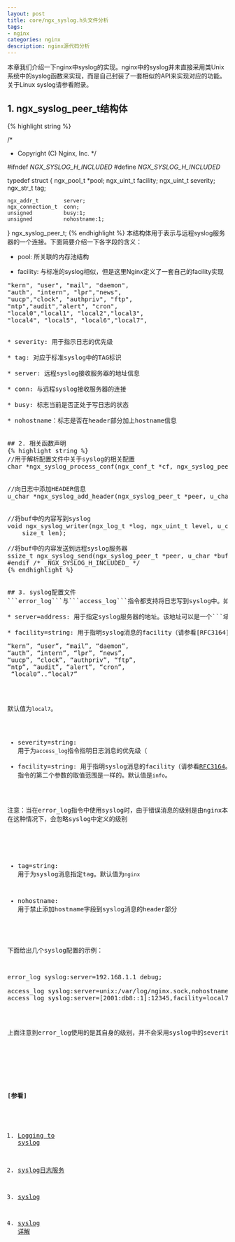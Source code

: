 ```yaml
---
layout: post
title: core/ngx_syslog.h头文件分析
tags:
- nginx
categories: nginx
description: nginx源代码分析
---
```



本章我们介绍一下nginx中syslog的实现。nginx中的syslog并未直接采用类Unix系统中的syslog函数来实现，而是自己封装了一套相似的API来实现对应的功能。关于Linux syslog请参看附录。



<!-- more -->

## 1. ngx_syslog_peer_t结构体
{% highlight string %}

/*
 * Copyright (C) Nginx, Inc.
 */


#ifndef _NGX_SYSLOG_H_INCLUDED_
#define _NGX_SYSLOG_H_INCLUDED_



typedef struct {
    ngx_pool_t       *pool;
    ngx_uint_t        facility;
    ngx_uint_t        severity;
    ngx_str_t         tag;

    ngx_addr_t        server;
    ngx_connection_t  conn;
    unsigned          busy:1;
    unsigned          nohostname:1;
} ngx_syslog_peer_t;
{% endhighlight %}
本结构体用于表示与远程syslog服务器的一个连接。下面简要介绍一下各字段的含义：

* pool: 所关联的内存池结构

* facility: 与标准的syslog相似，但是这里Nginx定义了一套自己的facility实现
<pre>
"kern",	"user", "mail", "daemon", 
"auth", "intern", "lpr","news",
"uucp","clock", "authpriv", "ftp", 
"ntp","audit","alert", "cron", 
"local0","local1", "local2","local3", 
"local4", "local5", "local6","local7",
<pre>

* severity: 用于指示日志的优先级

* tag: 对应于标准syslog中的TAG标识

* server: 远程syslog接收服务器的地址信息

* conn: 与远程syslog接收服务器的连接

* busy: 标志当前是否正处于写日志的状态

* nohostname：标志是否在header部分加上hostname信息


## 2. 相关函数声明
{% highlight string %}
//用于解析配置文件中关于syslog的相关配置
char *ngx_syslog_process_conf(ngx_conf_t *cf, ngx_syslog_peer_t *peer);


//向日志中添加HEADER信息
u_char *ngx_syslog_add_header(ngx_syslog_peer_t *peer, u_char *buf);


//将buf中的内容写到syslog
void ngx_syslog_writer(ngx_log_t *log, ngx_uint_t level, u_char *buf,
    size_t len);

//将buf中的内容发送到远程syslog服务器
ssize_t ngx_syslog_send(ngx_syslog_peer_t *peer, u_char *buf, size_t len);
#endif /* _NGX_SYSLOG_H_INCLUDED_ */
{% endhighlight %}


## 3. syslog配置文件
```error_log```与```access_log```指令都支持将日志写到syslog中。如下的一些参数用于配置nginx的syslog:

* server=address: 用于指定syslog服务器的地址。该地址可以是一个```域名```或```IP地址```（端口号可选），或者是通过```unix:```前缀指定的一个unix域socket路径。假如未指定端口的话，则默认情况下会使用514 UDP端口。另外，假如一个域名对应多个IP地址的话，将会使用解析到的第一个IP。

* facility=string: 用于指明syslog消息的facility（请参看[RFC3164](https://tools.ietf.org/html/rfc3164#section-4.1.1))，可选的值有
<pre>
“kern”, “user”, “mail”, “daemon”, 
“auth”, “intern”, “lpr”, “news”, 
“uucp”, “clock”, “authpriv”, “ftp”,
“ntp”, “audit”, “alert”, “cron”,
 “local0”..“local7”
</pre>
默认值为```local7```。

* severity=string: 用于为```access_log```指令指明日志消息的优先级（
* facility=string: 用于指明syslog消息的facility（请参看[RFC3164](https://tools.ietf.org/html/rfc3164#section-4.1.1)。其实与```error_log```指令的第二个参数的取值范围是一样的。默认值是```info```。
<pre>
注意：当在error_log指令中使用syslog时，由于错误消息的级别是由nginx本身所指定的，因此
在这种情况下，会忽略syslog中定义的级别
</pre>

* tag=string: 用于为syslog消息指定tag。默认值为```nginx```

* nohostname: 用于禁止添加hostname字段到syslog消息的header部分

下面给出几个syslog配置的示例：
<pre>
error_log syslog:server=192.168.1.1 debug;

access_log syslog:server=unix:/var/log/nginx.sock,nohostname;
access_log syslog:server=[2001:db8::1]:12345,facility=local7,tag=nginx,severity=info combined;
</pre>

上面注意到error_log使用的是其自身的级别，并不会采用syslog中的severity。


<br />
<br />

**[参看]**

1. [Logging to syslog](http://nginx.org/en/docs/syslog.html)


2. [syslog日志服务](https://blog.csdn.net/llzk_/article/details/69945366)

3. [syslog](https://baike.baidu.com/item/syslog/2802901)

4. [syslog 详解](https://blog.csdn.net/zhezhebie/article/details/75222667)



<br />
<br />
<br />

